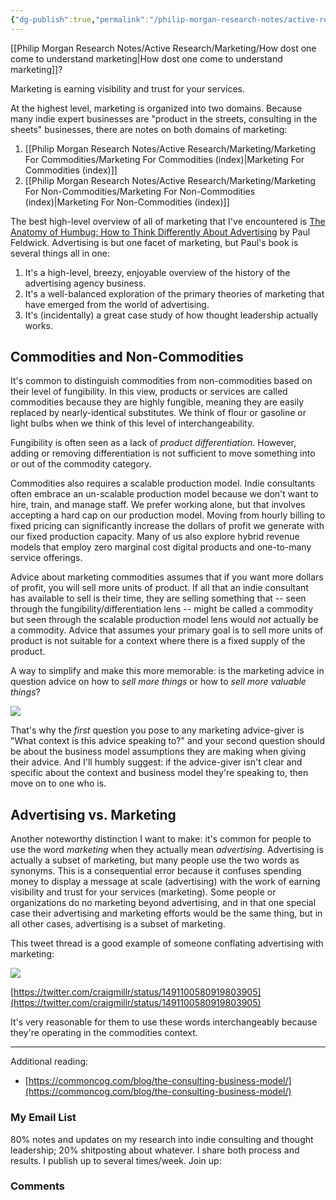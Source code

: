```yaml
---
{"dg-publish":true,"permalink":"/philip-morgan-research-notes/active-research/marketing/for-the-indie-expert-what-is-marketing/"}
---
```


[[Philip Morgan Research Notes/Active Research/Marketing/How dost one come to understand marketing|How dost one come to understand marketing]]?

Marketing is earning visibility and trust for your services.

At the highest level, marketing is organized into two domains. Because many indie expert businesses are "product in the streets, consulting in the sheets" businesses, there are notes on both domains of marketing:

1. [[Philip Morgan Research Notes/Active Research/Marketing/Marketing For Commodities/Marketing For Commodities (index)|Marketing For Commodities (index)]]
2. [[Philip Morgan Research Notes/Active Research/Marketing/Marketing For Non-Commodities/Marketing For Non-Commodities (index)|Marketing For Non-Commodities (index)]]

The best high-level overview of all of marketing that I've encountered is [The Anatomy of Humbug: How to Think Differently About Advertising](https://www.amazon.com/Anatomy-Humbug-Think-Differently-Advertising-ebook/dp/B00SHB05M2) by Paul Feldwick. Advertising is but one facet of marketing, but Paul's book is several things all in one:

1. It's a high-level, breezy, enjoyable overview of the history of the advertising agency business.
2. It's a well-balanced exploration of the primary theories of marketing that have emerged from the world of advertising.
3. It's (incidentally) a great case study of how thought leadership actually works.

## Commodities and Non-Commodities

It's common to distinguish commodities from non-commodities based on their level of fungibility. In this view, products or services are called commodities because they are highly fungible, meaning they are easily replaced by nearly-identical substitutes. We think of flour or gasoline or light bulbs when we think of this level of interchangeability.

Fungibility is often seen as a lack of _product differentiation_. However, adding or removing differentiation is not sufficient to move something into or out of the commodity category.

Commodities also requires a scalable production model. Indie consultants often embrace an un-scalable production model because we don't want to hire, train, and manage staff. We prefer working alone, but that involves accepting a hard cap on our production model. Moving from hourly billing to fixed pricing can significantly increase the dollars of profit we generate with our fixed production capacity. Many of us also explore hybrid revenue models that employ zero marginal cost digital products and one-to-many service offerings.

Advice about marketing commodities assumes that if you want more dollars of profit, you will sell more units of product. If all that an indie consultant has available to sell is their time, they are selling something that -- seen through the fungibility/differentiation lens -- might be called a commodity but seen through the scalable production model lens would _not_ actually be a commodity. Advice that assumes your primary goal is to sell more units of product is not suitable for a context where there is a fixed supply of the product.

A way to simplify and make this more memorable: is the marketing advice in question advice on how to _sell more things_ or how to _sell more valuable things_?

![](https://i.imgur.com/pIMrvuE.png)

That's why the _first_ question you pose to any marketing advice-giver is "What context is this advice speaking to?" and your second question should be about the business model assumptions they are making when giving their advice. And I'll humbly suggest: if the advice-giver isn't clear and specific about the context and business model they're speaking to, then move on to one who is.

## Advertising vs. Marketing

Another noteworthy distinction I want to make: it's common for people to use the word _marketing_ when they actually mean _advertising_. Advertising is actually a subset of marketing, but many people use the two words as synonyms. This is a consequential error because it confuses spending money to display a message at scale (advertising) with the work of earning visibility and trust for your services (marketing). Some people or organizations do no marketing beyond advertising, and in that one special case their advertising and marketing efforts would be the same thing, but in all other cases, advertising is a subset of marketing.

This tweet thread is a good example of someone conflating advertising with marketing: 

![](https://i.imgur.com/lTGqWZH.png)

[https://twitter.com/craigmillr/status/1491100580919803905](https://twitter.com/craigmillr/status/1491100580919803905)

It's very reasonable for them to use these words interchangeably because they're operating in the commodities context.

---

Additional reading:

- [https://commoncog.com/blog/the-consulting-business-model/](https://commoncog.com/blog/the-consulting-business-model/)


<div class="transclusion internal-embed is-loaded"><div class="markdown-embed">

<div class="markdown-embed-title">



</div>

### My Email List

80% notes and updates on my research into indie consulting and thought leadership; 20% shitposting about whatever. I share both process and results. I publish up to several times/week. Join up:

<script async data-uid="7f3b9aa331" src="https://philip-morgan-consulting.ck.page/7f3b9aa331/index.js"></script>

</div></div>



<div class="transclusion internal-embed is-loaded"><div class="markdown-embed">

<div class="markdown-embed-title">



</div>

### Comments

&nbsp;

<script src="https://utteranc.es/client.js"
        repo="philipmorg/philip-morgan-research-notes"
        issue-term="pathname"
        label="comment"
        theme="github-light"
        crossorigin="anonymous"
        async>
</script>

&nbsp;

</div></div>
